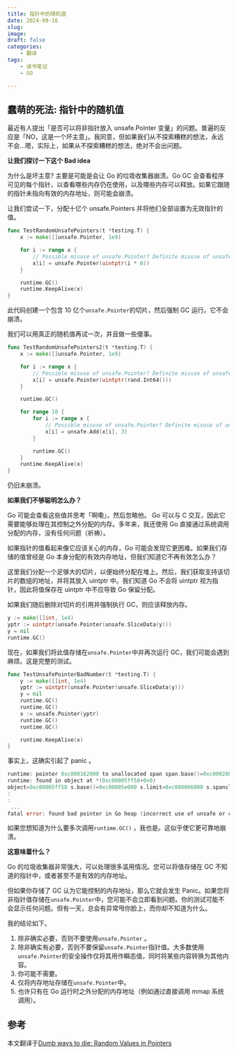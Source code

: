 ```yaml
---
title: 指针中的随机值
date: 2024-09-16
slug: 
image: 
draft: false
categories:
    - 翻译
tags:
    - 读书笔记
    - GO

---
```


## 蠢萌的死法: 指针中的随机值

最近有人提出「是否可以将非指针放入 unsafe.Pointer 变量」的问题。普遍的反应是「NO，这是一个坏主意」。我同意，但如果我们从不探索糟糕的想法，永远不会...嗯，实际上，如果从不探索糟糕的想法，绝对不会出问题。

**让我们探讨一下这个 Bad idea**

为什么是坏主意? 主要是可能是会让 Go 的垃圾收集器崩溃。Go GC 会查看程序可见的每个指针，以查看哪些内存仍在使用，以及哪些内存可以释放。如果它跟随的指针未指向有效的内存地址，则可能会崩溃。

让我们尝试一下，分配十亿个 unsafe.Pointers 并将他们全部设置为无效指针的值。

```go
func TestRandomUnsafePointers(t *testing.T) {
	x := make([]unsafe.Pointer, 1e9)

	for i := range x {
		// Possible misuse of unsafe.Pointer? Definite misuse of unsafe.Pointer!
		x[i] = unsafe.Pointer(uintptr(i * 8))
	}

	runtime.GC()
    runtime.KeepAlive(x)
}
```

此代码创建一个包含 10 亿个`unsafe.Pointer`的切片，然后强制 GC 运行。它不会崩溃。

我们可以用真正的随机值再试一次，并且做一些傻事。

```go
func TestRandomUnsafePointers2(t *testing.T) {
	x := make([]unsafe.Pointer, 1e9)

	for i := range x {
		// Possible misuse of unsafe.Pointer? Definite misuse of unsafe.Pointer!
		x[i] = unsafe.Pointer(uintptr(rand.Int64()))
	}

	runtime.GC()

	for range 10 {
		for i := range x {
			// Possible misuse of unsafe.Pointer? Definite misuse of unsafe.Pointer!
			x[i] = unsafe.Add(x[i], 3)
		}

		runtime.GC()
	}
    runtime.KeepAlive(x)
}
```

仍旧未崩溃。

**如果我们不够聪明怎么办？**

Go 可能会查看这些值并思考「啊嘞」，然后忽略他。 Go 可以与 C 交互，因此它需要能够处理在其控制之外分配的内存。多年来，我还使用 Go 直接通过系统调用分配的内存，没有任何问题（祈祷）。

如果指针的值看起来像它应该关心的内存，Go 可能会发现它更困难。如果我们存储的值曾经是 Go 本身分配的有效内存地址，但我们知道它不再有效怎么办？

这里我们分配一个足够大的切片，以便始终分配在堆上。然后，我们获取支持该切片的数组的地址，并将其放入 uintptr 中。我们知道 Go 不会将 uintptr 视为指针，因此将值保存在 uintptr 中不应导致 Go 保留分配。

如果我们随后删除对切片的引用并强制执行 GC，则应该释放内存。

```go
y := make([]int, 1e4)
yptr := uintptr(unsafe.Pointer(unsafe.SliceData(y)))
y = nil
runtime.GC()
```

现在，如果我们将此值存储在`unsafe.Pointer`中并再次运行 GC，我们可能会遇到麻烦。这是完整的测试。

```go
func TestUnsafePointerBadNumber(t *testing.T) {
	y := make([]int, 1e4)
	yptr := uintptr(unsafe.Pointer(unsafe.SliceData(y)))
	y = nil
	runtime.GC()
	runtime.GC()
	x := unsafe.Pointer(yptr)
	runtime.GC()
	runtime.GC()

	runtime.KeepAlive(x)
}
```

事实上，这确实引起了 panic 。

```go
runtime: pointer 0xc000162000 to unallocated span span.base()=0xc000288000 span.limit=0xc000290000 span.state=0
runtime: found in object at *(0xc00005ff58+0x0)
object=0xc00005ff58 s.base()=0xc00005e000 s.limit=0xc000066000 s.spanclass=0 s.elemsize=2048 s.state=mSpanManual
:
:
 ...
fatal error: found bad pointer in Go heap (incorrect use of unsafe or cgo?)
```

如果您想知道为什么要多次调用`runtime.GC()` ，我也是。这似乎使它更可靠地崩溃。

**这意味着什么？**

Go 的垃圾收集器非常强大，可以处理很多滥用情况。您可以将值存储在 GC 不知道的指针中，或者甚至不是有效的内存地址。

但如果你存储了 GC 认为它能控制的内存地址，那么它就会发生 Panic。如果您将非指针值存储在`unsafe.Pointer`中，您可能不会立即看到问题。你的测试可能不会显示任何问题。但有一天，总会有异常甩你脸上，而你却不知道为什么。

我的结论如下。

1. 除非确实必要，否则不要使用`unsafe.Pointer` 。
2. 除非确实有必要，否则不要保留`unsafe.Pointer`指针值。大多数使用`unsafe.Pointer`的安全操作仅将其用作瞬态值，同时将某些内容转换为其他内容。
3. 你可能不需要。
4. 仅将内存地址存储在`unsafe.Pointer`中。
5. 也许只有在 Go 运行时之外分配的内存地址（例如通过直接调用 mmap 系统调用）。



## 参考

本文翻译于[Dumb ways to die: Random Values in Pointers](https://philpearl.github.io/post/dumb_ways_to_die_random_pointers/)